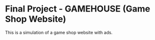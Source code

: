 # Final Project - GAMEHOUSE (Game Shop Website)
This is a simulation of a game shop website with ads. 
